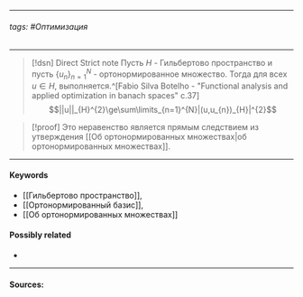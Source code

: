***
###### tags: #Оптимизация  
***
>[!dsn] Direct Strict note
>Пусть $H$ - Гильбертово пространство и пусть $\{u_{n}\}_{n=1}^{N}$ - ортонормированное множество. Тогда для всех $u\in H$, выполняется.^[Fabio Silva Botelho - "Functional analysis and applied optimization in banach spaces" c.37] $$||u||_{H}^{2}\ge\sum\limits_{n=1}^{N}|(u,u_{n})_{H}|^{2}$$


>[!proof]
>Это неравенство является прямым следствием из утверждения [[Об ортонормированных множествах|об ортонормированных множествах]].

***
#### Keywords
- [[Гильбертово пространство]],
- [[Ортонормированный базис]],
- [[Об ортонормированных множествах]]
#### Possibly related
- 
***
#### Sources: